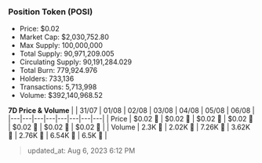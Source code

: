 
  ### Position Token (POSI)
  - Price: $0.02
  - Market Cap: $2,030,752.80
  - Max Supply: 100,000,000
  - Total Supply: 90,971,209.005
  - Circulating Supply: 90,191,284.029
  - Total Burn: 779,924.976
  - Holders: 733,136
  - Transactions: 5,713,998
  - Volume: $392,140,968.52

  **7D Price & Volume**
  | | 31&#x2F;07 | 01&#x2F;08 | 02&#x2F;08 | 03&#x2F;08 | 04&#x2F;08 | 05&#x2F;08 | 06&#x2F;08 |
  |---|---|---|---|---|---|---|---|
  | Price | $0.02 🔻 | $0.02 🔻 | $0.02 🚀 | $0.02 🔻 | $0.02 🔻 | $0.02 🔻 | $0.02 🚀 |
  | Volume | 2.3K 🔻 | 2.02K 🔻 | 7.26K 🚀 | 3.62K 🔻 | 2.76K 🔻 | 6.54K 🚀 | 6.5K 🔻 |

  > updated_at: Aug 6, 2023 6:12 PM
